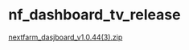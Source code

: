# nf_dashboard_tv_release
[nextfarm_dasjboard_v1.0.44(3).zip](https://github.com/user-attachments/files/17028160/nextfarm_dasjboard_v1.0.44.3.zip)

